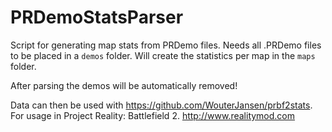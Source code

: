 # PRDemoStatsParser
Script for generating map stats from PRDemo files.
Needs all .PRDemo files to be placed in a ```demos``` folder. 
Will create the statistics per map in the ```maps``` folder.

After parsing the demos will be automatically removed!

Data can then be used with https://github.com/WouterJansen/prbf2stats.
For usage in Project Reality: Battlefield 2. http://www.realitymod.com
